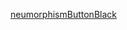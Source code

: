 



[neumorphismButtonBlack](https://user-images.githubusercontent.com/52601835/207767867-2070a2c2-c7c6-48a8-b1b5-0b5bd1d52956.png)

